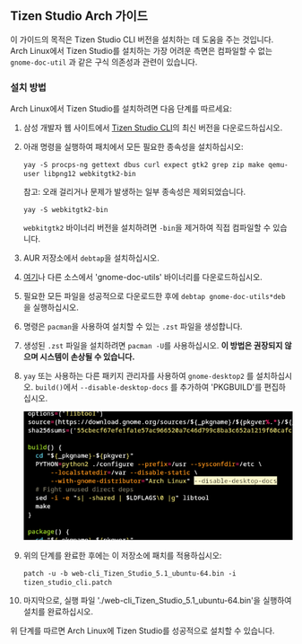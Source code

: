 ## Tizen Studio Arch 가이드

이 가이드의 목적은 Tizen Studio CLI 버전을 설치하는 데 도움을 주는 것입니다. Arch Linux에서 Tizen Studio를 설치하는 가장 어려운 측면은 컴파일할 수 없는 `gnome-doc-util` 과 같은 구식 의존성과 관련이 있습니다.

### 설치 방법
Arch Linux에서 Tizen Studio를 설치하려면 다음 단계를 따르세요:

1. 삼성 개발자 웹 사이트에서 [Tizen Studio CLI](https://developer.tizen.org/development/tizen-studio/download)의 최신 버전을 다운로드하십시오.
2. 아래 명령을 실행하여 패치에서 모든 필요한 종속성을 설치하십시오:

   ```
   yay -S procps-ng gettext dbus curl expect gtk2 grep zip make qemu-user libpng12 webkitgtk2-bin
   ```
   참고: 오래 걸리거나 문제가 발생하는 일부 종속성은 제외되었습니다.

   ```
   yay -S webkitgtk2-bin
   ```
   `webkitgtk2` 바이너리 버전을 설치하려면 `-bin`을 제거하여 직접 컴파일할 수 있습니다.
   
3. AUR 저장소에서 `debtap`을 설치하십시오.
4. [여기](https://packages.ubuntu.com/bionic/gnome-doc-utils)나 다른 소스에서 'gnome-doc-utils' 바이너리를 다운로드하십시오.
5. 필요한 모든 파일을 성공적으로 다운로드한 후에 `debtap gnome-doc-utils*deb`을 실행하십시오.
6. 명령은 `pacman`을 사용하여 설치할 수 있는 `.zst` 파일을 생성합니다.
7. 생성된 `.zst` 파일을 설치하려면 `pacman -U`를 사용하십시오. **이 방법은 권장되지 않으며 시스템이 손상될 수 있습니다.**
8. `yay` 또는 사용하는 다른 패키지 관리자를 사용하여 `gnome-desktop2` 를 설치하십시오. `build()`에서 `--disable-desktop-docs` 를 추가하여 'PKGBUILD'를 편집하십시오.

   ![](./readme/gnome_desktop2.png)

9. 위의 단계를 완료한 후에는 이 저장소에 패치를 적용하십시오:

   ```
   patch -u -b web-cli_Tizen_Studio_5.1_ubuntu-64.bin -i tizen_studio_cli.patch
   ```

10. 마지막으로, 실행 파일 './web-cli_Tizen_Studio_5.1_ubuntu-64.bin'을 실행하여 설치를 완료하십시오.

위 단계를 따르면 Arch Linux에 Tizen Studio를 성공적으로 설치할 수 있습니다.